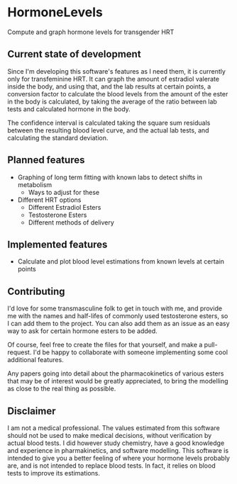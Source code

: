 # HormoneLevels
Compute and graph hormone levels for transgender HRT

## Current state of development

Since I'm developing this software's features as I need them, it is currently only for
transfeminine HRT. It can graph the amount of estradiol valerate inside the body, and
using that, and the lab results at certain points, a conversion factor to calculate the
blood levels from the amount of the ester in the body is calculated, by taking the
average of the ratio between lab tests and calculated hormone in the body.

The confidence interval is calculated taking the square sum residuals between the
resulting blood level curve, and the actual lab tests, and calculating the standard
deviation.

## Planned features

  
  - Graphing of long term fitting with known labs to detect shifts in metabolism
    - Ways to adjust for these
  - Different HRT options
    - Different Estradiol Esters
    - Testosterone Esters
    - Different methods of delivery
    
## Implemented features

  - Calculate and plot blood level estimations from known levels at certain points

## Contributing

I'd love for some transmasculine folk to get in touch with me, and provide me with
the names and half-lifes of commonly used testosterone esters, so I can add them to
the project. You can also add them as an issue as an easy way to ask for certain
hormone esters to be added.

Of course, feel free to create the files for that yourself, and make a pull-request.
I'd be happy to collaborate with someone implementing some cool additional features.

Any papers going into detail about the pharmacokinetics of various esters that may
be of interest would be greatly appreciated, to bring the modelling as close to the
real thing as possible.

## Disclaimer

I am not a medical professional. The values estimated from this software should not
be used to make medical decisions, without verification by actual blood tests.
I did however study chemistry, have a good knowledge and experience in pharmakinetics,
and software modelling.
This software is intended to give you a better feeling of where your hormone levels
probably are, and is not intended to replace blood tests. In fact, it relies on blood
tests to improve its estimations.